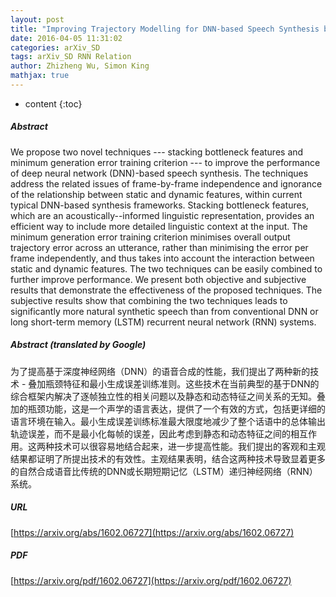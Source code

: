```yaml
---
layout: post
title: "Improving Trajectory Modelling for DNN-based Speech Synthesis by using Stacked Bottleneck Features and Minimum Generation Error Training"
date: 2016-04-05 11:31:02
categories: arXiv_SD
tags: arXiv_SD RNN Relation
author: Zhizheng Wu, Simon King
mathjax: true
---
```


* content
{:toc}

##### Abstract
We propose two novel techniques --- stacking bottleneck features and minimum generation error training criterion --- to improve the performance of deep neural network (DNN)-based speech synthesis. The techniques address the related issues of frame-by-frame independence and ignorance of the relationship between static and dynamic features, within current typical DNN-based synthesis frameworks. Stacking bottleneck features, which are an acoustically--informed linguistic representation, provides an efficient way to include more detailed linguistic context at the input. The minimum generation error training criterion minimises overall output trajectory error across an utterance, rather than minimising the error per frame independently, and thus takes into account the interaction between static and dynamic features. The two techniques can be easily combined to further improve performance. We present both objective and subjective results that demonstrate the effectiveness of the proposed techniques. The subjective results show that combining the two techniques leads to significantly more natural synthetic speech than from conventional DNN or long short-term memory (LSTM) recurrent neural network (RNN) systems.

##### Abstract (translated by Google)
为了提高基于深度神经网络（DNN）的语音合成的性能，我们提出了两种新的技术 - 叠加瓶颈特征和最小生成误差训练准则。这些技术在当前典型的基于DNN的综合框架内解决了逐帧独立性的相关问题以及静态和动态特征之间关系的无知。叠加的瓶颈功能，这是一个声学的语言表达，提供了一个有效的方式，包括更详细的语言环境在输入。最小生成误差训练标准最大限度地减少了整个话语中的总体输出轨迹误差，而不是最小化每帧的误差，因此考虑到静态和动态特征之间的相互作用。这两种技术可以很容易地结合起来，进一步提高性能。我们提出的客观和主观结果都证明了所提出技术的有效性。主观结果表明，结合这两种技术导致显着更多的自然合成语音比传统的DNN或长期短期记忆（LSTM）递归神经网络（RNN）系统。

##### URL
[https://arxiv.org/abs/1602.06727](https://arxiv.org/abs/1602.06727)

##### PDF
[https://arxiv.org/pdf/1602.06727](https://arxiv.org/pdf/1602.06727)

